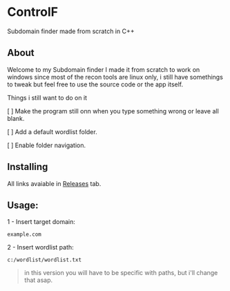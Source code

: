 # ControlF
Subdomain finder made from scratch in C++

## About
Welcome to my Subdomain finder
I made it from scratch to work on windows since most of the recon tools are linux only, i still have somethings to tweak but feel free to use the source code or the app itself.

Things i still want to do on it

[ ] Make the program still onn when you type something wrong or leave all blank.

[ ] Add a default wordlist folder.

[ ] Enable folder navigation.

## Installing

All links avaiable in [Releases](https://github.com/Kaillera-Caille/ControlF/releases) tab.

## Usage: 

1 - Insert target domain: 

    example.com

2 - Insert wordlist path: 

    c:/wordlist/wordlist.txt
  > in this version you will have to be specific with paths, but i'll change that asap.
